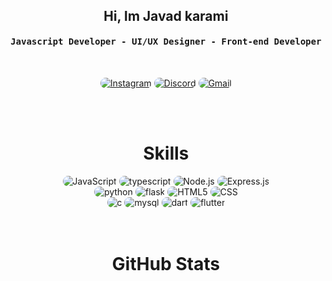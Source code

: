 <div align="center">
<h2>Hi, Im Javad karami
</h2>
</div>


<div align="center">
<h4 align="center"><samp> Javascript Developer - UI/UX Designer - Front-end Developer</samp></h4>
</div>

<br>

<p align="center">
    <a href="https://instagram.com/_javdpv"><img src="https://img.shields.io/badge/Instagram-171717?style=for-the-badge&logo=instagram&logoColor=fff" style="border-radius:15px" alt="Instagram"></a>
    <a href="https://discords.com/bio/p/sexydevil"><img src="https://img.shields.io/badge/Discord-171717?style=for-the-badge&logo=discord&logoColor=fff" style="border-radius:15px" alt="Discord"></a>
    <a href="mailto:javadfrt@gmail.com"><img src="https://img.shields.io/badge/Gmail-171717?style=for-the-badge&logo=gmail&logoColor=fff" alt="Gmail" style="border-radius:15px"></a>
</p>

<br><br>

<h1 align="center">
    Skills
</h1>

<div align="center">
    <img src="https://img.shields.io/badge/JavaScript-171717?style=for-the-badge&logo=javascript&logoColor=fff" alt="JavaScript" style="border-radius:15px"/>
    <img src="https://img.shields.io/badge/typescript-171717?style=for-the-badge&logo=typescript&logoColor=fff" alt="typescript" style="border-radius:15px"/>
    <img src="https://img.shields.io/badge/Node.js-171717?style=for-the-badge&logo=node.js&logoColor=fff" alt="Node.js" style="border-radius:15px"/>
    <img src="https://img.shields.io/badge/Express.js-171717.svg?style=for-the-badge&logo=express&logoColor=fff" alt="Express.js" style="border-radius:15px"/>
<br/>
    <img src="https://img.shields.io/badge/python-171717?style=for-the-badge&logo=python&logoColor=fff" alt="python" style="border-radius:15px"/>
    <img src="https://img.shields.io/badge/flask-171717.svg?style=for-the-badge&logo=flask&logoColor=fff" alt="flask" style="border-radius:15px"/>
    <img src="https://img.shields.io/badge/HTML5-171717?style=for-the-badge&logo=html5&logoColor=fff" alt="HTML5" style="border-radius:15px"/>
    <img src="https://img.shields.io/badge/CSS-171717?style=for-the-badge&logo=css3&logoColor=fff" alt="CSS" style="border-radius:15px"/>
<br>
    <img src="https://img.shields.io/badge/c-171717?style=for-the-badge&logo=c&logoColor=fff" alt="c" style="border-radius:15px"/>
    <img src="https://img.shields.io/badge/mysql-171717?style=for-the-badge&logo=mysql&logoColor=fff" alt="mysql" style="border-radius:15px"/>
    <img src="https://img.shields.io/badge/dart-171717?style=for-the-badge&logo=dart&logoColor=fff" alt="dart" style="border-radius:15px"/>
    <img src="https://img.shields.io/badge/flutter-171717?style=for-the-badge&logo=flutter&logoColor=fff" alt="flutter" style="border-radius:15px"/>
</div>
<br><br>
<h1 align="center">
    GitHub Stats
</h1>

<div align="center">
    <img align="center" src="https://github-readme-stats.vercel.app/api/top-langs/?username=3exyDevil&langs_count=50&layout=compact&theme=gruvbox_duo&hide_border=true&bg_color=000&title_color=fff&icon_color=fff&text_color=ffffff&count_private=true"  alt=""/>
</div>
<br/>

<br/>

<div align="center">
    <img align="center" src="https://github-readme-streak-stats.herokuapp.com/?user=3exyDevil&theme=gruvbox_duo&background=000&hide_border=true&ring=fff&currStreakLabel=fff&sideNums=fff&currStreakNum=fff&sideLabels=fff&text_color=ffffff&count_private=true"  alt=""/>
</div>
<br><br>

